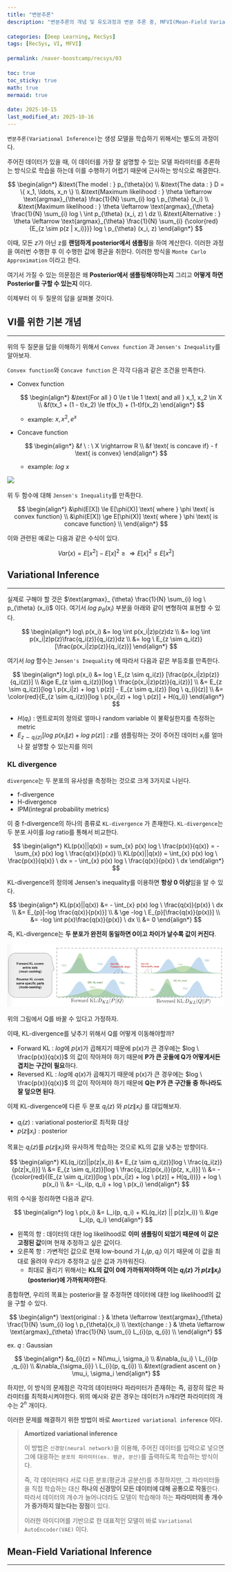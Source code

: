 ```yaml
---
title: "변분추론"
description: "변분추론의 개념 및 유도과정과 변분 추론 중, MFVI(Mean-Field Variational Inference)의 개념에 대한 내용을 정리한 포스트입니다."

categories: [Deep Learning, RecSys]
tags: [RecSys, VI, MFVI]

permalink: /naver-boostcamp/recsys/03

toc: true
toc_sticky: true
math: true
mermaid: true

date: 2025-10-15
last_modified_at: 2025-10-16
---
```


`변분추론(Variational Inference)`는 생성 모델을 학습하기 위해서는 별도의 과정이다.

주어진 데이터가 있을 때, 이 데이터를 가장 잘 설명할 수 있는 모델 파라미터를 추론하는 방식으로 학습을 하는데 이를 수행하기 어렵기 때문에 근사하는 방식으로 해결한다.


$$
\begin{align*}
&\text{The model : } p_{\theta}(x) \\
&\text{The data : } D = \{ x_1, \ldots, x_n \} \\
&\text{Maximum likelihood : } \theta \leftarrow \text{argmax}_{\theta} \frac{1}{N} \sum_{i} log \ p_{\theta} (x_i) \\
&\text{Maximum likelihood : } \theta \leftarrow \text{argmax}_{\theta} \frac{1}{N} \sum_{i} log \ \int p_{\theta} (x_i, z) \ dz \\
&\text{Alternative : } \theta \leftarrow \text{argmax}_{\theta} \frac{1}{N} \sum_{i} {\color{red}{E_{z \sim p(z | x_i)}}} log \ p_{\theta} (x_i, z)
\end{align*}
$$

이때, 모든 $z$가 아닌 z를 **랜덤하게 posterior에서 샘플링**을 하여 계산한다. 이러한 과정을 여러번 수행한 후 이 수행한 값에 평균을 취한다. 이러한 방식을 `Monte Carlo Approximation` 이라고 한다.

여기서 가질 수 있는 의문점은 왜 **Posterior에서 샘플링해야하는지** 그리고 **어떻게 하면 Posterior를 구할 수 있는지** 이다.

이제부터 이 두 질문의 답을 살펴볼 것이다.

## VI를 위한 기본 개념
-----

위의 두 질문을 답을 이해하기 위해서 `Convex function` 과 `Jensen's Inequality`를 알아보자.
 
`Convex function`와 `Concave function` 은 각각 다음과 같은 조건을 만족한다.

- Convex function

    $$
    \begin{align*}
    &\text{For all } 0 \le t \le 1 \text{ and all } x_1, x_2 \in X \\
    &f(tx_1 + (1 - t)x_2) \le tf(x_1) + (1-t)f(x_2)
    \end{align*}
    $$

    - example: $x, x^2, e^{x}$

- Concave function

    $$
    \begin{align*}
    &f \ : \ X \rightarrow R \\
    &f \text{ is concave if} - f \text{ is convex}
    \end{align*}
    $$

    - example: $log \ x$

<img src="https://encrypted-tbn0.gstatic.com/images?q=tbn:ANd9GcSlITJoZdw5i23yVd2iUR-XH2XEyEIqX326Gg&s">

위 두 함수에 대해 `Jensen's Inequality`를 만족한다.

$$
\begin{align*}
&\phi(E[X]) \le E[\phi(X)] \text{ where } \phi \text{ is convex function} \\
&\phi(E[X]) \ge E[\phi(X)] \text{ where } \phi \text{ is concave function} \\
\end{align*}
$$

이와 관련된 예로는 다음과 같은 수식이 있다.

$$
Var(x) = E[x^2] - E[x]^2 \ge \Rightarrow E[x]^2 \le E[x^2]
$$

## Variational Inference
----------

실제로 구해야 할 것은 $\text{argmax}_ {\theta} \frac{1}{N} \sum_{i} log \ p_{\theta} (x_i)$ 이다. 여기서 $log \ p_{\theta}(x_i)$ 부분을 아래와 같이 변형하여 표현할 수 있다.

$$
\begin{align*}
log\ p(x_i) &= log \int p(x_i|z)p(z)dz \\
&= log \int p(x_i|z)p(z)\frac{q_i(z)}{q_i(z)}dz \\
&= log \ E_{z \sim q_i(z)} [\frac{p(x_i|z)p(z)}{q_i(z)}]
\end{align*}
$$

여기서 $log$ 함수는 `Jensen's Inequality` 에 따라서 다음과 같은 부등호를 만족한다.

$$
\begin{align*}
log\ p(x_i) &= log \ E_{z \sim q_i(z)} [\frac{p(x_i|z)p(z)}{q_i(z)}] \\
&\ge E_{z \sim q_i(z)}[log \ \frac{p(x_i|z)p(z)}{q_i(z)}] \\
&= E_{z \sim q_i(z)}[log \ p(x_i|z) + log \ p(z)] - E_{z \sim q_i(z)} [log \ q_{i}(z)] \\
&= \color{red}{E_{z \sim q_i(z)}[log \ p(x_i|z) + log \ p(z)] + H(q_i)}
\end{align*}
$$

- $H(q_i)$ : 엔트로피의 정의로 얼마나 random variable 이 불확실한지를 측정하는 metric
- $E_{z \sim q_i(z)}[log \ p(x_i\|z) + log \ p(z)]$ : $z$를 샘플링하는 것이 주어진 데이터 $x_i$를 얼마나 잘 설명할 수 있는지를 의미

### KL divergence

`divergence`는 두 분포의 유사성을 측정하는 것으로 크게 3가지로 나뉜다.

- f-divergence
- H-divergence
- IPM(integral probability metrics)

이 중 f-divergence의 하나의 종류로 `KL-divergence` 가 존재한다. `KL-divergence`는 두 분포 사이를 $log$ ratio를 통해서 비교한다.

$$
    \begin{align*}
    KL(p(x)||q(x)) = sum_{x} p(x) log \ \frac{p(x)}{q(x)} = -\sum_{x} p(x) log \ \frac{q(x)}{p(x)} \\
    KL(p(x)||q(x)) = \int_{x} p(x) log \ \frac{p(x)}{q(x)} \ dx = - \int_{x} p(x) log \ \frac{q(x)}{p(x)} \ dx
    \end{align*}
    $$

KL-divergence의 정의에 Jensen's inequality를 이용하면 **항상 0 이상**임을 알 수 있다.

$$
\begin{align*}
KL(p(x)||q(x)) &= - \int_{x} p(x) log \ \frac{q(x)}{p(x)} \ dx \\
&= E_{p}[-log \frac{q(x)}{p(x)}] \\
& \ge -log \ E_{p}[\frac{q(x)}{p(x)}] \\
&= -log \int p(x)\frac{q(x)}{p(x)} \ dx \\
&= 0
\end{align*}
$$

즉, KL-divergence는 **두 분포가 완전히 동일하면 0이고 차이가 날수록 값이 커진다**.

<img src="../assets/img/post/naver-boostcamp/KL-divergence.png">

위의 그림에서 Q를 바꿀 수 있다고 가정하자.

이때, KL-divergence를 낮추기 위해서 Q를 어떻게 이동해야할까?

- Forward KL : $log$에 $p(x)$가 곱해지기 때문에 p(x)가 큰 경우에는 $log \ \frac{p(x)}{q(x)}$ 의 값이 작아져야 하기 때문에 **P가 큰 곳들에 Q가 어떻게서든 겹치는 구간이 필요**하다.
- Reversed KL : $log$에 $q(x)$가 곱해지기 때문에 p(x)가 큰 경우에는 $log \ \frac{p(x)}{q(x)}$ 의 값이 작아져야 하기 때문에 **Q는 P가 큰 구간들 중 하나라도 잘 덮으면 된다**.

이제 KL-divergence에 다른 두 분포 $q_i(z)$ 와 $p(z\|x_i)$ 를 대입해보자.

- $q_i(z)$ : variational posterior로 최적화 대상
- $p(z\|x_i)$ : posterior

목표는 $q_i(z)$를 $p(z\|x_i)$와 유사하게 학습하는 것으로 KL의 값을 낮추는 방향이다.

$$
\begin{align*}
KL(q_i(z)||p(z|x_i)) &= E_{z \sim q_i(z)}[log \ \frac{q_i(z)}{p(z|x_i)}] \\
&= E_{z \sim q_i(z)}[log \ \frac{q_i(z)p(x_i)}{p(z, x_i)}] \\
&= -{\color{red}{(E_{z \sim q_i(z)}[log \ p(x_i|z) + log \ p(z)] + H(q_i))}} + log \ p(x_i) \\
&= -L_i(p, q_i) + log \ p(x_i)
\end{align*}
$$

위의 수식을 정리하면 다음과 같다.

$$
\begin{align*}
log \ p(x_i) &= L_i(p, q_i) + KL(q_i(z) || p(z|x_i)) \\
&\ge L_i(p, q_i)
\end{align*}
$$

- 왼쪽의 항 : 데이터의 대한 log likelihood로 **이미 샘플링이 되었기 때문에 이 값은 고정된 값**이며 현재 추정하고 싶은 값이다.
- 오른쪽 항 : 가변적인 값으로 현재 low-bound 가 $L_i(p, q_i)$ 이기 때문에 이 값을 최대로 올려야 우리가 추정하고 싶은 값과 가까워진다. 
    - 최대로 올리기 위해서는 **KL의 값이 0에 가까워져야하며 이는 $q_{i}(z)$ 가 $p(z\|x_i)$ (posterior)에 가까워져야한다**.

종합하면, 우리의 목표는 posterior을 잘 추정하면 데이터에 대한 log likelihood의 값을 구할 수 있다.

$$
\begin{align*}
\text{original : } & \theta \leftarrow \text{argmax}_{\theta} \frac{1}{N} \sum_{i} log \ p_{\theta}(x_i) \\
\text{change : } & \theta \leftarrow \text{argmax}_{\theta} \frac{1}{N} \sum_{i} L_{i}(p, q_{i}) \\
\end{align*}
$$

ex. $q$ : Gaussian

$$
\begin{align*}
&q_{i}(z) = N(\mu_i, \sigma_i) \\
&\nabla_{u_i} \ L_{i}(p ,q_{i}) \\
&\nabla_{\sigma_{i}} \ L_{i}(p, q_{i}) \\
&\text{gradient ascent on } \mu_i, \sigma_i
\end{align*}
$$

하지만, 이 방식의 문제점은 각각의 데이터마다 파라미터가 존재하는 즉, 굉장히 많은 파라미터를 최적화시켜야한다. 위의 예시와 같은 경우는 데이터가 n개라면 파라미터의 개수는 $2^n$ 개이다.

이러한 문제를 해결하기 위한 방법이 바로 `Amortized variational inference` 이다.

> **Amortized variational inference**
>
> 이 방법은 `신경망(neural network)`을 이용해, 주어진 데이터를 입력으로 넣으면 그에 대응하는 `분포의 파라미터(ex. 평균, 분산)`를 출력하도록 학습하는 방식이다.
>
> 즉, 각 데이터마다 서로 다른 분포(평균과 공분산)를 추정하지만, 그 파라미터들을 직접 학습하는 대신 **하나의 신경망이 모든 데이터에 대해 공통으로 작동**한다. 따라서 데이터의 개수가 늘어나더라도 모델이 학습해야 하는 **파라미터의 총 개수가 증가하지 않는다는 장점**이 있다.
>
> 이러한 아이디어를 기반으로 한 대표적인 모델이 바로 `Variational AutoEncoder(VAE)` 이다.

## Mean-Field Variational Inference
-----------
